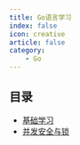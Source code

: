 ```yaml
---
title: Go语言学习
index: false
icon: creative
article: false
category:
    - Go
---
```


## 目录

-   [基础学习](base.md)
-   [并发安全与锁](go并发安全与锁.md)
